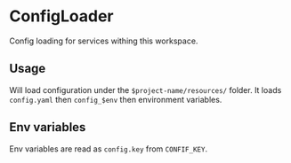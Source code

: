 # ConfigLoader
Config loading for services withing this workspace.

## Usage
Will load configuration under the `$project-name/resources/` folder.
It loads `config.yaml` then `config_$env` then environment variables.

## Env variables
Env variables are read as `config.key` from `CONFIF_KEY`.